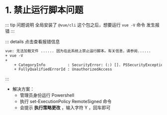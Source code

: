 # 1. 禁止运行脚本问题

::: tip 问题说明
全局安装了 `@vue/cli` 这个包之后，想要运行 `vue -V` 命令 发生报错
:::

::: details 点击查看报错信息

```xml
vue: 无法加载文件 ...... 因为在此系统上禁止运行脚本。有关信息，请参阅......
+ vue -V
+
    + CategoryInfo          : SecurityError: (:) []. PSSecurityException
    + FullyQualifiedErrorId : UnauthorizedAccess
```

:::

- 解决方案：
  - 管理员身份运行 Powershell
  - 执行 set-ExecutionPolicy RemoteSigned 命令
  - 会提示 **执行策略更改** ，输入字符 Y ，回车即可
